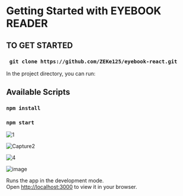 # Getting Started with EYEBOOK READER

## TO GET STARTED

### ` git clone https://github.com/ZEKe125/eyebook-react.git`

In the project directory, you can run:
## Available Scripts

### `npm install`

### `npm start`


![1](https://user-images.githubusercontent.com/82134360/165674275-39a9a27e-b3e6-42ce-b45e-45526139fa12.PNG)

![Capture2](https://user-images.githubusercontent.com/82134360/165674313-77b80a14-b09f-4113-8419-c3bfb04f507f.PNG)

![4](https://user-images.githubusercontent.com/82134360/165674329-063a1d17-3c35-47b0-9e9b-77af40cdae8f.PNG)

![image](https://user-images.githubusercontent.com/82134360/165674496-7210bd17-3f49-4b63-8ee6-c95017a3f9f7.png)



Runs the app in the development mode.\
Open [http://localhost:3000](http://localhost:3000) to view it in your browser.


